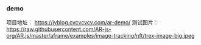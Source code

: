 ### demo

项目地址： https://jyblog.cvcvcvcv.com/ar-demo/
测试图片： https://raw.githubusercontent.com/AR-js-org/AR.js/master/aframe/examples/image-tracking/nft/trex-image-big.jpeg
